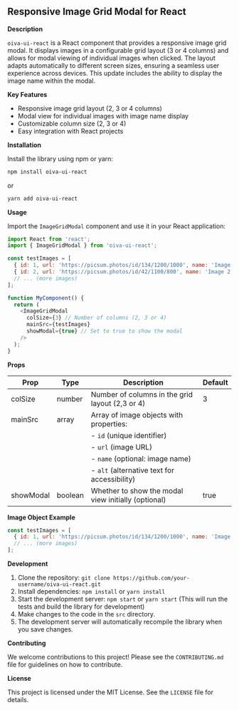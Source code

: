 
## Responsive Image Grid Modal for React

**Description**

`oiva-ui-react` is a React component that provides a responsive image grid modal. It displays images in a configurable grid layout (3 or 4 columns) and allows for modal viewing of individual images when clicked. The layout adapts automatically to different screen sizes, ensuring a seamless user experience across devices. This update includes the ability to display the image name within the modal.

**Key Features**

- Responsive image grid layout (2, 3 or 4 columns)
- Modal view for individual images with image name display
- Customizable column size (2, 3 or 4)
- Easy integration with React projects

**Installation**

Install the library using npm or yarn:

```bash
npm install oiva-ui-react
```

or

```bash
yarn add oiva-ui-react
```

**Usage**

Import the `ImageGridModal` component and use it in your React application:

```javascript
import React from 'react';
import { ImageGridModal } from 'oiva-ui-react';

const testImages = [
  { id: 1, url: 'https://picsum.photos/id/134/1200/1000', name: 'Image 1', alt: 'Image 1 description' },
  { id: 2, url: 'https://picsum.photos/id/42/1100/800', name: 'Image 2', alt: 'Image 2 description' },
  // ... (more images)
];

function MyComponent() {
  return (
    <ImageGridModal
      colSize={3} // Number of columns (2, 3 or 4)
      mainSrc={testImages}
      showModal={true} // Set to true to show the modal
    />
  );
}
```

**Props**

| Prop            | Type      | Description                                        | Default |
|-----------------|-----------|-----------------------------------------------------|---------|
| colSize          | number     | Number of columns in the grid layout (2,3 or 4)         | 3      |
| mainSrc          | array      | Array of image objects with properties:               |         |
|                  |           | - `id` (unique identifier)                          |         |
|                  |           | - `url` (image URL)                                 |         |
|                  |           | - `name` (optional: image name)                     |         |
|                  |           | - `alt` (alternative text for accessibility)         |         |
| showModal        | boolean   | Whether to show the modal view initially (optional) | true    |

**Image Object Example**

```javascript
const testImages = [
  { id: 1, url: 'https://picsum.photos/id/134/1200/1000', name: 'Image 1', alt: 'Image 1 description' },
  // ... (more images)
];
```

**Development**

1. Clone the repository: `git clone https://github.com/your-username/oiva-ui-react.git`
2. Install dependencies: `npm install` or `yarn install`
3. Start the development server: `npm start` or `yarn start` (This will run the tests and build the library for development)
4. Make changes to the code in the `src` directory.
5. The development server will automatically recompile the library when you save changes.

**Contributing**

We welcome contributions to this project! Please see the `CONTRIBUTING.md` file for guidelines on how to contribute.

**License**

This project is licensed under the MIT License. See the `LICENSE` file for details.
